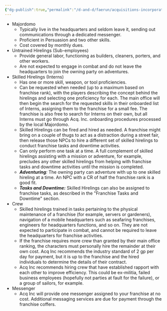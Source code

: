 ```yaml
---
{"dg-publish":true,"permalink":"/d-and-d/faerun/acquisitions-incorporated/franchise-management/main-office-contracts/franchise-employees/"}
---
```


- Majordomo
	- Typically live in the headquarters and seldom leave it, sending out communications through a dedicated messenger. 
	- Proficient in Persuasion and two other skills.
	- Cost covered by monthly dues.
- Untrained Hirelings (Sub-employees)
	- Provide general labor, functioning as builders, cleaners, porters, and other workers. 
	- Are not expected to engage in combat and do not leave the headquarters to join the owning party on adventures.
- Skilled Hirelings (Interns)
	- Has one or more skill, weapon, or tool proficiencies.
	- Can be requested when needed (up to a maximum based on franchise rank), with the players describing the concept behind the hirelings and selecting one proficiency for each. The main office will then begin the search for the requested skills in their onboarded list of Interns, assigning them to the franchise for a small fee. The franchise is also free to search for Interns on their own, but all Interns must go through Acq. Inc. onboarding procedures processed by the local Majordomo.
	- Skilled Hirelings can be fired and hired as needed. A franchise might bring on a couple of thugs to act as a distraction during a street fair, then release those NPCs to hire a different set of skilled hirelings to conduct franchise tasks and downtime activities.
	- Can only perform one task at a time. A full complement of skilled hirelings assisting with a mission or adventure, for example, precludes any other skilled hirelings from helping with franchise tasks and downtime activities until the mission is completed.
	- ***Adventuring**:* The owning party can adventure with up to one skilled hireling at a time. An NPC with a CR of half the franchise rank is a good fit.
	- ***Tasks and Downtime:*** Skilled Hirelings can also be assigned to franchise tasks, as described in the "Franchise Tasks and Downtime" section.
- Crew
	- Skilled hirelings trained in tasks pertaining to the physical maintenance of a franchise (for example, servers or gardeners), navigation of a mobile headquarters such as seafaring franchises, engineers for headquarters functions, and so on. They are not expected to participate in combat, and cannot be required to leave the headquarters for franchise activities. 
	- If the franchise requires more crew than granted by their main office ranking, the characters must personally hire the remainder at their own cost. Acq Inc recommends the industry standard of 2 gp per day for payment, but it is up to the franchise and the hired individuals to determine the details of their contract.
	- Acq Inc recommends hiring crew that have established rapport with each other to improve efficiency. This could be ex-militia, failed business employees (hopefully not parties at fault for the failure), or a group of sailors, for example.
- Messenger
	- Acq Inc will provide one messenger assigned to your franchise at no cost. Additional messaging services are due for payment through the franchise coffers.